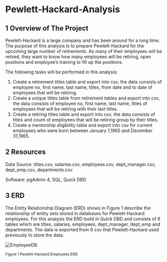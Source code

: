 # Pewlett-Hackard-Analysis
## 1 Overview of The Project
Pewlett-Hackard is a large company and has been around for a long time. The purpose of this analysis is to prepare Pewlett-Hackard for the upcoming large number of retirements.  As many of their employees will be retired, they want to know how many employees will be retiring, open positions and employee’s training to fill up the positions.

The following tasks will be performed in this analysis:
  1.	Create a retirement titles table and export into csv, the data consists of employee no, first name, last name, titles, from date and to date of employees that will be    retiring. 
  2.	Create a unique titles table from retirement tables and export into csv, the data consists of employee no, first name, last name, titles of employees that will be retiring   with their last titles.
  3.	Create a retiring titles table and export into csv, the data consists of titles and count of employees that will be retiring group by their titles.
  4.	Create a mentorship eligibility table and export into csv for current employees who were born between January 1,1965 and December 31,1965.

## 2 Resources
Data Source: titles.csv, salaries.csv, employees.csv, dept_manager.csv, dept_emp.csv, departments.csv

Software: pgAdmin 4, SQL, Quick DBD

## 3 ERD
The Entity Relationship Diagram (ERD) shows in Figure 1 describe the relationship of entity sets stored in databases for Pewlett-Hackard employees.  For this analysis the ERD build in Quick DBD and consists of 6 tables which are titles, salaries, employees, dept_manager, dept_emp and departments. The data is exported from 6 csv that Pewlett-Hackard used previously to store the data. 

<p align="center">
  
  ![EmployeeDB](https://user-images.githubusercontent.com/88597187/136645057-53c614dd-47c5-48c1-8043-c8f8b783cf6c.png)
  
  <sub> Figure 1 Pewlett-Hackard Employees  ERD </sub>
</p>

